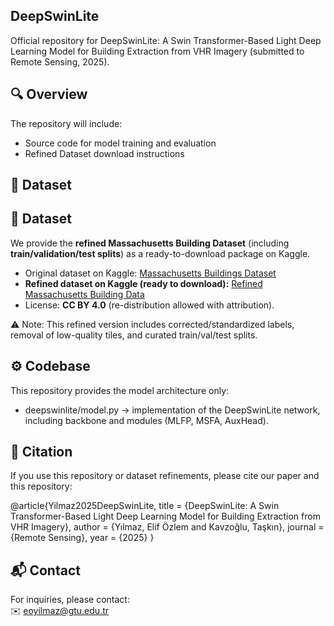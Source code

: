 
## DeepSwinLite

Official repository for DeepSwinLite: A Swin Transformer-Based Light Deep Learning Model for Building Extraction from VHR Imagery (submitted to Remote Sensing, 2025).

## 🔍 Overview

The repository will include:
- Source code for model training and evaluation
- Refined Dataset download instructions

## 📁 Dataset

## 📁 Dataset

We provide the **refined Massachusetts Building Dataset** (including **train/validation/test splits**) as a ready-to-download package on Kaggle.

- Original dataset on Kaggle: [Massachusetts Buildings Dataset](https://www.kaggle.com/datasets/balraj98/massachusetts-buildings-dataset)  
- **Refined dataset on Kaggle (ready to download):** [Refined Massachusetts Building Data](https://www.kaggle.com/datasets/yilmazelifozlem/refined-massachusetts-building-data/data)  
- License: **CC BY 4.0** (re-distribution allowed with attribution).

⚠️ Note: This refined version includes corrected/standardized labels, removal of low-quality tiles, and curated train/val/test splits.



## ⚙️ Codebase

This repository provides the model architecture only:
- deepswinlite/model.py → implementation of the DeepSwinLite network, including backbone and modules (MLFP, MSFA, AuxHead).

## 📑 Citation

If you use this repository or dataset refinements, please cite our paper and this repository:

@article{Yilmaz2025DeepSwinLite,
  title   = {DeepSwinLite: A Swin Transformer-Based Light Deep Learning Model for Building Extraction from VHR Imagery},
  author  = {Yılmaz, Elif Özlem and Kavzoğlu, Taşkın},
  journal = {Remote Sensing},
  year    = {2025}
}


## 📬 Contact

For inquiries, please contact:  
✉️ eoyilmaz@gtu.edu.tr
